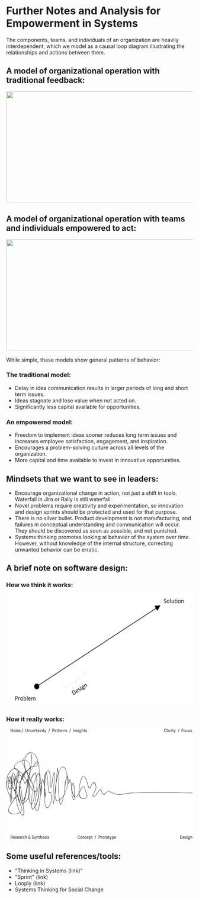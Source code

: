 # Further Notes and Analysis for Empowerment in Systems

The components, teams, and individuals of an organization are heavily interdependent, which we model as a causal loop diagram illustrating the relationships and actions between them.

## A model of organizational operation with traditional feedback:

<img src="https://github.com/marrick66/SystemsEmpowerment/blob/main/images/Traditional.gif" height="300" width="600" />

## A model of organizational operation with teams and individuals empowered to act:

<img src="https://github.com/marrick66/SystemsEmpowerment/blob/main/images/Traditional.gif" height="300" width="600" />

While simple, these models show general patterns of behavior:

### The traditional model:
* Delay in idea communication results in larger periods of long and short term issues.
* Ideas stagnate and lose value when not acted on.
* Significantly less capital available for opportunities.

### An empowered model:
* Freedom to implement ideas sooner reduces long term issues and increases employee satisfaction, engagement, and inspiration.
* Encourages a problem-solving culture across all levels of the organization. 
* More capital and time available to invest in innovative opportunities.

## Mindsets that we want to see in leaders:
* Encourage organizational change in action, not just a shift in tools. Waterfall in Jira or Rally is still waterfall.
* Novel problems require creativity and experimentation, so innovation and design sprints should be protected and used for that purpose.
* There is no silver bullet. Product development is not manufacturing, and failures in conceptual understanding and communication will occur. They should be discovered as soon as possible, and not punished.
* Systems thinking promotes looking at behavior of the system over time. However, without knowledge of the internal structure, correcting unwanted behavior can be erratic.

## A brief note on software design:

### How we think it works:
<img src="https://github.com/marrick66/SystemsEmpowerment/blob/main/images/FairyTaleDesign.png" height="300" width="600" />

### How it really works:
<img src="https://github.com/marrick66/SystemsEmpowerment/blob/main/images/DesignSquiggle.png" height="300" width="600" />

## Some useful references/tools:
* "Thinking in Systems (link)"
* "Sprint" (link)
* Looply (link)
* Systems Thinking for Social Change

